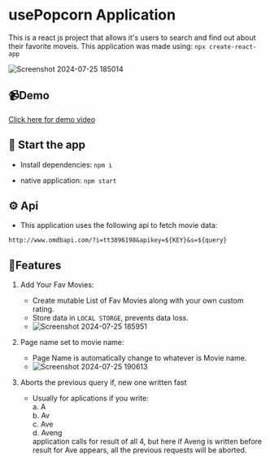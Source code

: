 # usePopcorn Application 
This is a react js project that allows it's users to search and find out about their favorite moveis.
This application was made using: `npx create-react-app`

![Screenshot 2024-07-25 185014](https://github.com/user-attachments/assets/053582ec-7d83-4719-adfe-9de6b49e72ad)


## 📹Demo
[Click here for demo video](https://drive.google.com/file/d/1NifBHZjCH73BIepskxKMJAIF1ZFKsbmG/view?usp=sharing)

## 🏁 Start the app
- Install dependencies: `npm i`

- native application: `npm start`

## ⚙️ Api 
- This application uses the following api to fetch movie data:
```
http://www.omdbapi.com/?i=tt3896198&apikey=${KEY}&s=${query}
```



## 🌟Features
1. Add Your Fav Movies:
   - Create mutable List of Fav Movies along with your own custom rating.
   - Store data in `LOCAL STORGE`, prevents data loss.
   - ![Screenshot 2024-07-25 185951](https://github.com/user-attachments/assets/befcc6d1-c187-4c23-bcdb-80837eeb9da8)


2. Page name set to movie name:
   - Page Name is automatically change to whatever is Movie name.
   - ![Screenshot 2024-07-25 190613](https://github.com/user-attachments/assets/f186e6fa-35ad-49dc-88eb-b686de398950)

3. Aborts the previous query if, new one written fast
   - Usually for aplications if you write:</br>
     a. A</br>
     b. Av</br>
     c. Ave</br>
     d. Aveng</br>
     application calls for result of all 4, but here if Aveng is written before result for Ave appears, all the previous requests will be aborted.
